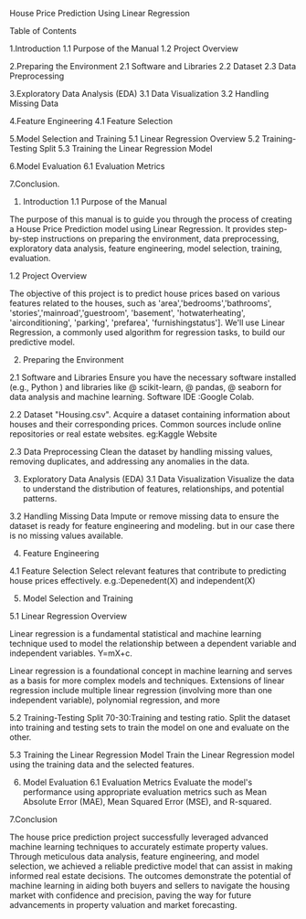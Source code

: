 House Price Prediction Using Linear Regression


Table of Contents

1.Introduction
	1.1 Purpose of the Manual
	1.2 Project Overview

2.Preparing the Environment
	2.1 Software and Libraries
	2.2 Dataset
	2.3 Data Preprocessing

3.Exploratory Data Analysis (EDA)
	3.1 Data Visualization
	3.2 Handling Missing Data

4.Feature Engineering
	4.1 Feature Selection
	
5.Model Selection and Training
	5.1 Linear Regression Overview
	5.2 Training-Testing Split
	5.3 Training the Linear Regression Model

6.Model Evaluation
	6.1 Evaluation Metrics

7.Conclusion.




1. Introduction
1.1 Purpose of the Manual

The purpose of this manual is to guide you through the process of creating a House Price Prediction model using Linear Regression. It provides step-by-step instructions on preparing the environment, data preprocessing, exploratory data analysis, feature engineering, model selection, training, evaluation.

1.2 Project Overview

The objective of this project is to predict house prices based on various features related to the houses, such as 'area','bedrooms','bathrooms',
'stories','mainroad','guestroom', 
'basement', 'hotwaterheating', 'airconditioning',
'parking', 'prefarea', 'furnishingstatus'].
 We'll use Linear Regression, a commonly used algorithm for regression tasks, to build our predictive model.

2. Preparing the Environment

2.1 Software and Libraries
Ensure you have the necessary software installed (e.g., Python ) and libraries like 
@ scikit-learn,
@ pandas, 
@ seaborn for data analysis and machine learning.
Software IDE :Google Colab.

2.2 Dataset
"Housing.csv".
Acquire a dataset containing information about houses and their corresponding prices. Common sources include online repositories or real estate websites.
eg:Kaggle Website

2.3 Data Preprocessing
Clean the dataset by handling missing values, removing duplicates, and addressing any anomalies in the data.

3. Exploratory Data Analysis (EDA)
3.1 Data Visualization
Visualize the data to understand the distribution of features, relationships, and potential patterns.

3.2 Handling Missing Data
Impute or remove missing data to ensure the dataset is ready for feature engineering and modeling.
but in our case there is no missing values available.

4. Feature Engineering

4.1 Feature Selection
Select relevant features that contribute to predicting house prices effectively.
e.g.:Depenedent(X) and independent(X)


5. Model Selection and Training

5.1 Linear Regression Overview

Linear regression is a fundamental statistical and machine learning technique used to model the relationship between a dependent variable and independent variables.
Y=mX+c.

Linear regression is a foundational concept in machine learning and serves as a basis for more complex models and techniques. Extensions of linear regression include multiple linear regression (involving more than one independent variable), polynomial regression, and more




5.2 Training-Testing Split
70-30:Training and testing ratio.
Split the dataset into training and testing sets to train the model on one and evaluate on the other.

5.3 Training the Linear Regression Model
Train the Linear Regression model using the training data and the selected features.

6. Model Evaluation
6.1 Evaluation Metrics
Evaluate the model's performance using appropriate evaluation metrics such as Mean Absolute Error (MAE), Mean Squared Error (MSE), and R-squared.


7.Conclusion

The house price prediction project successfully leveraged advanced machine learning techniques to accurately estimate property values. Through meticulous data analysis, feature engineering, and model selection, we achieved a reliable predictive model that can assist in making informed real estate decisions. The outcomes demonstrate the potential of machine learning in aiding both buyers and sellers to navigate the housing market with confidence and precision, paving the way for future advancements in property valuation and market forecasting.
